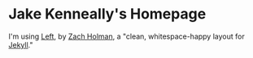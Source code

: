 # Jake Kenneally's Homepage

I'm using [Left](https://github.com/holman/left), by [Zach Holman](http://zachholman.com/), a "clean, whitespace-happy layout for [Jekyll](https://github.com/mojombo/jekyll)." 